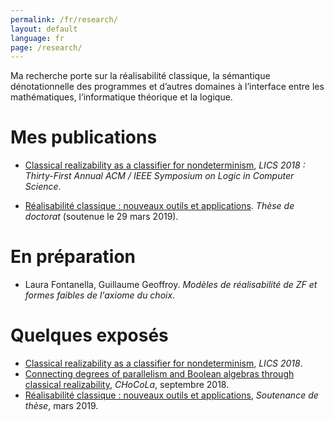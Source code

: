 ```yaml
---
permalink: /fr/research/
layout: default
language: fr
page: /research/
---
```


Ma recherche porte sur la réalisabilité classique, la sémantique dénotationnelle des programmes et d’autres domaines à l’interface entre les mathématiques, l’informatique théorique et la logique.

Mes publications
================

* [Classical realizability as a classifier for nondeterminism](/docs/geoffroy-2018-classical-realizability-classifier-for-nondeterminism.pdf), *LICS 2018 : Thirty-First Annual ACM / IEEE Symposium on Logic in Computer Science*.

* [Réalisabilité classique : nouveaux outils et applications](/docs/these.pdf). *Thèse de doctorat* (soutenue le 29 mars 2019).

En préparation
==============

* Laura Fontanella, Guillaume Geoffroy. *Modèles de réalisabilité de ZF et formes faibles de l'axiome du choix*.

Quelques exposés
================

* [Classical realizability as a classifier for nondeterminism](/docs/slides-geoffroy-2018-classical-realizability-classifier-for-nondeterminism.pdf), *LICS 2018*.
* [Connecting degrees of parallelism and Boolean algebras through classical realizability](/docs/slides-geoffroy-chocola-09-2018.pdf), *CHoCoLa*, septembre 2018.
* [Réalisabilité classique : nouveaux outils et applications](/docs/slides-geoffroy-thesis.pdf), *Soutenance de thèse*, mars 2019.
